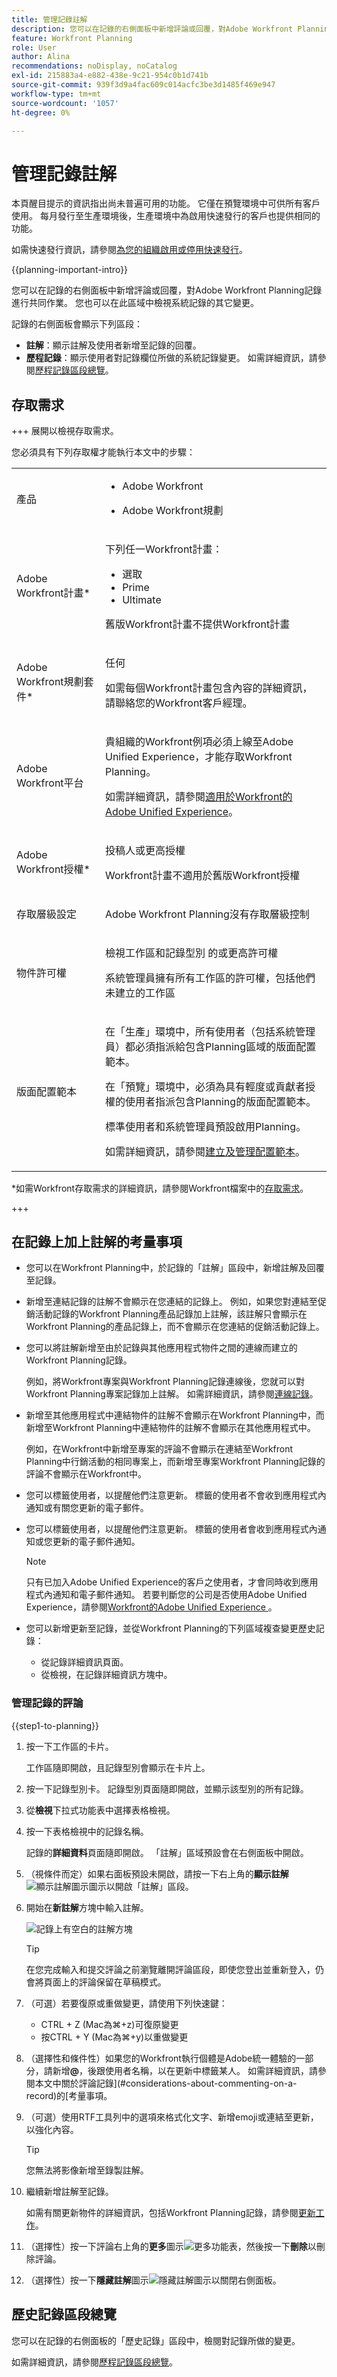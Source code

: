```yaml
---
title: 管理記錄註解
description: 您可以在記錄的右側面板中新增評論或回覆，對Adobe Workfront Planning記錄進行共同作業。 您也可以在此區域中檢視系統記錄的其它變更。
feature: Workfront Planning
role: User
author: Alina
recommendations: noDisplay, noCatalog
exl-id: 215883a4-e882-438e-9c21-954c0b1d741b
source-git-commit: 939f3d9a4fac609c014acfc3be3d1485f469e947
workflow-type: tm+mt
source-wordcount: '1057'
ht-degree: 0%

---
```


# 管理記錄註解

<span class="preview">本頁醒目提示的資訊指出尚未普遍可用的功能。 它僅在預覽環境中可供所有客戶使用。 每月發行至生產環境後，生產環境中為啟用快速發行的客戶也提供相同的功能。</span>

<span class="preview">如需快速發行資訊，請參閱[為您的組織啟用或停用快速發行](/help/quicksilver/administration-and-setup/set-up-workfront/configure-system-defaults/enable-fast-release-process.md)。</span>

{{planning-important-intro}}

您可以在記錄的右側面板中新增評論或回覆，對Adobe Workfront Planning記錄進行共同作業。 您也可以在此區域中檢視系統記錄的其它變更。

記錄的右側面板會顯示下列區段：

* **註解**：顯示註解及使用者新增至記錄的回覆。
* **歷程記錄**：顯示使用者對記錄欄位所做的系統記錄變更。 如需詳細資訊，請參閱[歷程記錄區段總覽](/help/quicksilver/planning/records/history-section-overview.md)。

## 存取需求

+++ 展開以檢視存取需求。

您必須具有下列存取權才能執行本文中的步驟：

<table style="table-layout:auto"> 
<col> 
</col> 
<col> 
</col> 
<tbody> 
    <tr> 
<tr> 
<td> 
   <p> 產品</p> </td> 
   <td> 
   <ul><li><p> Adobe Workfront</p></li> 
   <li><p> Adobe Workfront規劃<p></li></ul></td> 
  </tr>   
<tr> 
   <td role="rowheader"><p>Adobe Workfront計畫*</p></td> 
   <td> 
<p>下列任一Workfront計畫：</p> 
<ul><li>選取</li> 
<li>Prime</li> 
<li>Ultimate</li></ul> 
<p>舊版Workfront計畫不提供Workfront計畫</p> 
   </td> 
<tr> 
   <td role="rowheader"><p>Adobe Workfront規劃套件*</p></td> 
   <td> 
<p>任何 </p> 
<p>如需每個Workfront計畫包含內容的詳細資訊，請聯絡您的Workfront客戶經理。 </p> 
   </td> 
 <tr> 
   <td role="rowheader"><p>Adobe Workfront平台</p></td> 
   <td> 
<p>貴組織的Workfront例項必須上線至Adobe Unified Experience，才能存取Workfront Planning。</p> 
<p>如需詳細資訊，請參閱<a href="/help/quicksilver/workfront-basics/navigate-workfront/workfront-navigation/adobe-unified-experience.md">適用於Workfront的Adobe Unified Experience</a>。 </p> 
   </td> 
   </tr> 
  </tr> 
  <tr> 
   <td role="rowheader"><p>Adobe Workfront授權*</p></td> 
   <td><p> 投稿人或更高授權</p>
   <p>Workfront計畫不適用於舊版Workfront授權</p> 
  </td> 
  </tr> 
  <tr> 
   <td role="rowheader"><p>存取層級設定</p></td> 
   <td> <p>Adobe Workfront Planning沒有存取層級控制</p>   
</td> 
  </tr> 
<tr> 
   <td role="rowheader"><p>物件許可權</p></td> 
   <td>   <p>檢視工作區<span class="preview">和記錄型別</span> </a>的或更高許可權 </p>  
   <p>系統管理員擁有所有工作區的許可權，包括他們未建立的工作區</p> </td> 
  </tr> 
<tr> 
   <td role="rowheader"><p>版面配置範本</p></td> 
   <td> <p>在「生產」環境中，所有使用者（包括系統管理員）都必須指派給包含Planning區域的版面配置範本。</p>
   <div class="preview">
<p> 在「預覽」環境中，必須為具有輕度或貢獻者授權的使用者指派包含Planning的版面配置範本。</p>

<p>標準使用者和系統管理員預設啟用Planning。</p></div>

<p>如需詳細資訊，請參閱<a href="/help/quicksilver/administration-and-setup/customize-workfront/use-layout-templates/create-and-manage-layout-templates.md">建立及管理配置範本</a>。</p> </td> 
  </tr> 
</tbody> 
</table>

*如需Workfront存取需求的詳細資訊，請參閱Workfront檔案中的[存取需求](/help/quicksilver/administration-and-setup/add-users/access-levels-and-object-permissions/access-level-requirements-in-documentation.md)。

+++



## 在記錄上加上註解的考量事項

* 您可以在Workfront Planning中，於記錄的「註解」區段中，新增註解及回覆至記錄。

* 新增至連結記錄的註解不會顯示在您連結的記錄上。 例如，如果您對連結至促銷活動記錄的Workfront Planning產品記錄加上註解，該註解只會顯示在Workfront Planning的產品記錄上，而不會顯示在您連結的促銷活動記錄上。

* 您可以將註解新增至由於記錄與其他應用程式物件之間的連線而建立的Workfront Planning記錄。

  例如，將Workfront專案與Workfront Planning記錄連線後，您就可以對Workfront Planning專案記錄加上註解。 如需詳細資訊，請參閱[連線記錄](/help/quicksilver/planning/records/connect-records.md)。

* 新增至其他應用程式中連結物件的註解不會顯示在Workfront Planning中，而新增至Workfront Planning中連結物件的註解不會顯示在其他應用程式中。

  例如，在Workfront中新增至專案的評論不會顯示在連結至Workfront Planning中行銷活動的相同專案上，而新增至專案Workfront Planning記錄的評論不會顯示在Workfront中。

* 您可以標籤使用者，以提醒他們注意更新。 標籤的使用者不會收到應用程式內通知或有關您更新的電子郵件。<!--this might change??-->

* 您可以標籤使用者，以提醒他們注意更新。 標籤的使用者會收到應用程式內通知或您更新的電子郵件通知。

  >[!NOTE]
  >
  >   只有已加入Adobe Unified Experience的客戶之使用者，才會同時收到應用程式內通知和電子郵件通知。 若要判斷您的公司是否使用Adobe Unified Experience，請參閱[Workfront的Adobe Unified Experience ](/help/quicksilver/workfront-basics/navigate-workfront/workfront-navigation/adobe-unified-experience.md)。

* 您可以新增更新至記錄，並從Workfront Planning的下列區域複查變更歷史記錄：

   * 從記錄詳細資訊頁面。
   * 從檢視，在記錄詳細資訊方塊中。

### 管理記錄的評論

{{step1-to-planning}}

1. 按一下工作區的卡片。

   工作區隨即開啟，且記錄型別會顯示在卡片上。

1. 按一下記錄型別卡。
記錄型別頁面隨即開啟，並顯示該型別的所有記錄。

1. 從&#x200B;**檢視**&#x200B;下拉式功能表中選擇表格檢視。
1. 按一下表格檢視中的記錄名稱。

   記錄的&#x200B;**詳細資料**&#x200B;頁面隨即開啟。 「註解」區域預設會在右側面板中開啟。

1. （視條件而定）如果右面板預設未開啟，請按一下右上角的&#x200B;**顯示註解** ![顯示註解圖示](assets/show-comments-icon.png)圖示以開啟「註解」區段。

1. 開始在&#x200B;**新註解**&#x200B;方塊中輸入註解。

   ![記錄上有空白的註解方塊](assets/empty-comment-box-on-record.png)

   >[!TIP]
   >
   >在您完成輸入和提交評論之前瀏覽離開評論區段，即使您登出並重新登入，仍會將頁面上的評論保留在草稿模式。<!--this is no longer possible for records: Any images that are added to the comment are also saved in the draft. Drafts are saved for 7 days after which they are discarded and cannot be recovered. Drafted comments are only visible to the user entering them.-->

1. （可選）若要復原或重做變更，請使用下列快速鍵：
   * CTRL + Z (Mac為⌘+z)可復原變更
   * 按CTRL + Y (Mac為⌘+y)以重做變更
1. （選擇性和條件性）如果您的Workfront執行個體是Adobe統一體驗的一部分，請新增&#x200B;**@**，後跟使用者名稱，以在更新中標籤某人。 如需詳細資訊，請參閱本文中關於評論記錄](#considerations-about-commenting-on-a-record)的[考量事項。

1. （可選）使用RTF工具列中的選項來格式化文字、新增emoji或連結至更新，以強化內容。

   >[!TIP]
   >
   >您無法將影像新增至錄製註解。


1. 繼續新增註解至記錄。

   如需有關更新物件的詳細資訊，包括Workfront Planning記錄，請參閱[更新工作](/help/quicksilver/workfront-basics/updating-work-items-and-viewing-updates/update-work.md)。

1. （選擇性）按一下評論右上角的&#x200B;**更多**&#x200B;圖示![更多功能表](assets/more-menu.png)，然後按一下&#x200B;**刪除**&#x200B;以刪除評論。
1. （選擇性）按一下&#x200B;**隱藏註解**&#x200B;圖示![隱藏註解圖示](assets/hide-comments-icon.png)以關閉右側面板。

<!--
      >[!TIP]
      >
      >If another user submits a comment to the same item you are updating, there is a red line with a "New" indicator to inform you of the newer comments. 
      >
      >The indicator displays only after the comment was submitted on the item, and not when the comment is still composed. 
      >
      >![New line indicator in comments](assets/new-line-indicator-comments.png)
1. Click **Submit** to add the update to the record. 
1. (Optional) To edit a comment, click the **More** menu ![More menu](assets/more-menu.png) in the upper-right corner of the comment, then click **Edit**.
   >[!IMPORTANT]
   >
   >You can edit your comment only within 15 minutes from submitting it.  
1. Edit the information in the comment, add or remove images or remove any of the tagged users. An "edited" indicator is added to the left of the comment.
      >[!TIP]
      >
      >Comments from the current year do not display the year in the date stamp. Hovering over a timestamp displays the full date, including the year.
1. (Optional and conditional) To search for an existing comment, start typing a keyword in the search box in the upper-right corner of the **Comments** area.     
   ![Search box for comments](assets/search-box-for-comments-area.png)
1. (Optional) Click **Reply** or start typing a comment in the **Add reply ..** area, to reply to an existing comment, then follow steps 4-8 above. (**************accurate??***********)
1. (Conditional and optional) If other users have added comments that display outside of the visible area in the Comments section while you were adding your comments, click **View** inside the **new comments banner** at the bottom of the screen  to display these comments.
   ![New comments banner on record](assets/new-comments-banner-on-record.png)

    Additional comments display at the bottom of the screen.
1. (Optional) Click the **Like** icon to like an update or acknowledge that you read it. The icon updates with the number of likes.
1. (Conditional and optional) If you included additional people in your comment, click the avatars of the users included in the update to display a list of users that the comment is shared with. 
1. (Optional) Click the **More** icon ![More menu](assets/more-menu.png) in the upper-right corner of the comment and click one of the following options, to copy a information from a comment: 
    * **Copy link**: This copies a link to the comment to your clipboard.
    * **Copy body text**: This copies the text of the comment to your clipboard.
    * **Quote reply**: This copies the content of your comment into a new reply. Images are not included in the copied reply. 

    For more information, see [Update work](/help/quicksilver/workfront-basics/updating-work-items-and-viewing-updates/update-work.md). -->

## 歷史記錄區段總覽

您可以在記錄的右側面板的「歷史記錄」區段中，檢閱對記錄所做的變更。

如需詳細資訊，請參閱[歷程記錄區段總覽](/help/quicksilver/planning/records/history-section-overview.md)。

